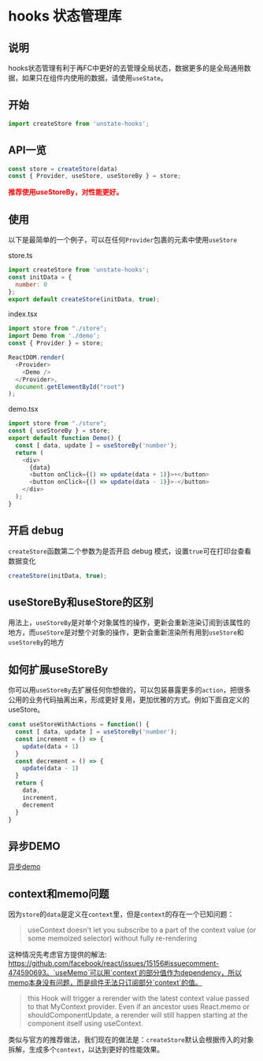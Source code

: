 # hooks 状态管理库

## 说明

hooks状态管理有利于再FC中更好的去管理全局状态，数据更多的是全局通用数据，如果只在组件内使用的数据，请使用`useState`。

## 开始

```js
import createStore from 'unstate-hooks';
```

## API一览

```js
const store = createStore(data)
const { Provider, useStore, useStoreBy } = store;
```

<b style="color: red">推荐使用useStoreBy，对性能更好。</b>

## 使用

以下是最简单的一个例子，可以在任何`Provider`包裹的元素中使用`useStore`

store.ts

```js
import createStore from 'unstate-hooks';
const initData = {
  number: 0
};
export default createStore(initData, true);
```

index.tsx

```js
import store from "./store";
import Demo from './demo';
const { Provider } = store;

ReactDOM.render(
  <Provider>
    <Demo />
  </Provider>,
  document.getElementById("root")
);
```

demo.tsx

```js
import store from "./store";
const { useStoreBy } = store;
export default function Demo() {
  const [ data, update ] = useStoreBy('number');
  return (
    <div>
      {data}
      <button onClick={() => update(data + 1)}>+</button>
      <button onClick={() => update(data - 1)}>-</button>
    </div>
  );
}
```

## 开启 debug

`createStore`函数第二个参数为是否开启 debug 模式，设置`true`可在打印台查看数据变化

```js
createStore(initData, true);
```

## useStoreBy和useStore的区别

用法上，`useStoreBy`是对单个对象属性的操作，更新会重新渲染订阅到该属性的地方，而`useStore`是对整个对象的操作，更新会重新渲染所有用到`useStore`和`useStoreBy`的地方

## 如何扩展useStoreBy

你可以用`useStoreBy`去扩展任何你想做的，可以包装暴露更多的`action`，把很多公用的业务代码抽离出来，形成更好复用，更加优雅的方式。例如下面自定义的useStore。

```js
const useStoreWithActions = function() {
  const [ data, update ] = useStoreBy('number');
  const increment = () => {
    update(data + 1)
  }
  const decrement = () => {
    update(data - 1)
  }
  return {
    data,
    increment,
    decrement
  }
}
```

## 异步DEMO

[异步demo](https://github.com/meloseven/unstate-hooks/tree/master/example/async)

## context和memo问题

因为`store`的`data`是定义在`context`里，但是`context`的存在一个已知问题：
>useContext doesn't let you subscribe to a part of the context value (or some memoized selector) without fully re-rendering

这种情况先考虑官方提供的解法: https://github.com/facebook/react/issues/15156#issuecomment-474590693。`useMemo`可以用`context`的部分值作为dependency，所以memo本身没有问题，而是组件无法只订阅部分`context`的值。
> this Hook will trigger a rerender with the latest context value passed to that MyContext provider. Even if an ancestor uses React.memo or shouldComponentUpdate, a rerender will still happen starting at the component itself using useContext.

类似与官方的推荐做法，我们现在的做法是：`createStore`默认会根据传入的对象拆解，生成多个`context`，以达到更好的性能效果。
